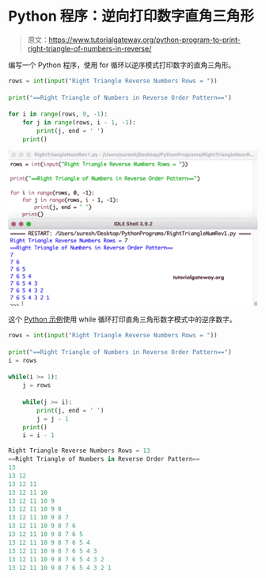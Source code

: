 # Python 程序：逆向打印数字直角三角形

> 原文：<https://www.tutorialgateway.org/python-program-to-print-right-triangle-of-numbers-in-reverse/>

编写一个 Python 程序，使用 for 循环以逆序模式打印数字的直角三角形。

```py
rows = int(input("Right Triangle Reverse Numbers Rows = "))

print("==Right Triangle of Numbers in Reverse Order Pattern==")

for i in range(rows, 0, -1):
    for j in range(rows, i - 1, -1):
        print(j, end = ' ')
    print()
```

![Python Program to Print Right Triangle of Numbers in Reverse](img/8b80584df487618987161ff1c6674204.png)

这个 [Python 示例](https://www.tutorialgateway.org/python-programming-examples/)使用 while 循环打印直角三角形数字模式中的逆序数字。

```py
rows = int(input("Right Triangle Reverse Numbers Rows = "))

print("==Right Triangle of Numbers in Reverse Order Pattern==")
i = rows

while(i >= 1):
    j = rows

    while(j >= i):
        print(j, end = ' ')
        j = j - 1
    print()
    i = i - 1
```

```py
Right Triangle Reverse Numbers Rows = 13
==Right Triangle of Numbers in Reverse Order Pattern==
13 
13 12 
13 12 11 
13 12 11 10 
13 12 11 10 9 
13 12 11 10 9 8 
13 12 11 10 9 8 7 
13 12 11 10 9 8 7 6 
13 12 11 10 9 8 7 6 5 
13 12 11 10 9 8 7 6 5 4 
13 12 11 10 9 8 7 6 5 4 3 
13 12 11 10 9 8 7 6 5 4 3 2 
13 12 11 10 9 8 7 6 5 4 3 2 1 
```